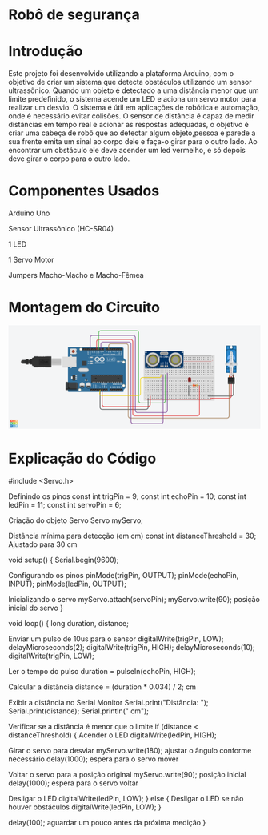 
# Robô de segurança

# Introdução

Este projeto foi desenvolvido utilizando a plataforma Arduino, com
o objetivo de criar um sistema que detecta obstáculos utilizando um
sensor ultrassônico. Quando um objeto é detectado a uma distância menor
que um limite predefinido, o sistema acende um LED e aciona um servo motor
para realizar um desvio. O sistema é útil em aplicações de robótica e 
automação, onde é necessário evitar colisões. O sensor de distância é
capaz de medir distâncias em tempo real e acionar as respostas adequadas,
o objetivo é criar uma cabeça de robô que ao detectar algum objeto,pessoa
e parede a sua frente emita um sinal ao corpo dele e faça-o girar para 
o outro lado. Ao encontrar um obstáculo ele deve acender um led vermelho, e 
só depois deve girar o corpo para o outro lado.

# Componentes Usados
Arduino Uno

Sensor Ultrassônico (HC-SR04)

1 LED

1 Servo Motor

Jumpers Macho-Macho e Macho-Fêmea

# Montagem do Circuito

![Imagem do Circuito](robosegurança.png)

# Explicação do Código
#include <Servo.h>

Definindo os pinos
const int trigPin = 9;
const int echoPin = 10;
const int ledPin = 11;
const int servoPin = 6;

 Criação do objeto Servo
Servo myServo;

 Distância mínima para detecção (em cm)
const int distanceThreshold = 30; Ajustado para 30 cm

void setup() {
  Serial.begin(9600);
 
   Configurando os pinos
  pinMode(trigPin, OUTPUT);
  pinMode(echoPin, INPUT);
  pinMode(ledPin, OUTPUT);
 
   Inicializando o servo
  myServo.attach(servoPin);
  myServo.write(90);  posição inicial do servo
}

void loop() {
  long duration, distance;

   Enviar um pulso de 10us para o sensor
  digitalWrite(trigPin, LOW);
  delayMicroseconds(2);
  digitalWrite(trigPin, HIGH);
  delayMicroseconds(10);
  digitalWrite(trigPin, LOW);
 
   Ler o tempo do pulso
  duration = pulseIn(echoPin, HIGH);
 
   Calcular a distância
  distance = (duration * 0.034) / 2;  cm

   Exibir a distância no Serial Monitor
  Serial.print("Distância: ");
  Serial.print(distance);
  Serial.println(" cm");

   Verificar se a distância é menor que o limite
  if (distance < distanceThreshold) {
     Acender o LED
    digitalWrite(ledPin, HIGH);
   
   Girar o servo para desviar
    myServo.write(180); ajustar o ângulo conforme necessário
    delay(1000); espera para o servo mover
   
   Voltar o servo para a posição original
    myServo.write(90); posição inicial
    delay(1000);  espera para o servo voltar
   
  Desligar o LED
  digitalWrite(ledPin, LOW);
  } else {
     Desligar o LED se não houver obstáculos
    digitalWrite(ledPin, LOW);
  }

  delay(100);  aguardar um pouco antes da próxima medição
}
